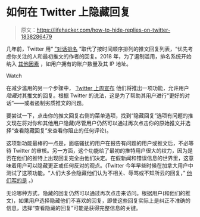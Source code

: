 # 如何在 Twitter 上隐藏回复

> 原文：<https://lifehacker.com/how-to-hide-replies-on-twitter-1838286479>

几年前，Twitter 用“ [”对话排名](https://www.theverge.com/2016/11/29/13779330/twitter-ranked-replies-conversation-counts-mobile) ”取代了按时间顺序排列的推文回复列表，“优先考虑你关注的人和最初推文的作者的回复。2018 年，为了遏制滥用，排名系统开始纳入 [其他因素](https://www.theverge.com/2018/5/15/17352962/twitter-abuse-changes-ranking-tweets-conversations-search) ，如用户拥有的账户数量及其 IP 地址。

Watch

在减少滥用的另一个步骤中， [Twitter 上周宣布](https://blog.twitter.com/en_us/topics/product/2019/controlexpansion.html) 他们将推出一项功能，允许用户*隐藏*对其推文的回复。根据 Twitter 的说法，这是为了帮助其用户进行“更好的对话”——或者遏制劣质推文的问题。

要尝试一下，点击你的推文回复右侧的菜单选项，找到“隐藏回复”选项有问题的推文现在将对你和其他用户隐藏(尽管用户仍然可以通过再次点击你的原始推文并选择“查看隐藏回复”来查看你阻止的任何评论)。

这项新功能最棒的一点是，面临骚扰的用户在报告有问题的用户或推文后，不必等待 Twitter 的审核。另一方面，这个功能给了最初的推特用户很大的权力，因为是否在他们的推特上出现回复完全由他们决定。在假新闻和错误信息的世界里，这意味着用户可以隐藏更正或任何反对的观点。(Twitter 今年早些时候在加拿大用户中测试了这项功能。“人们大多会隐藏他们认为不相关、辱骂或不知所云的回复，” [他们写的是](https://blog.twitter.com/en_us/topics/product/2019/controlexpansion.html) 。)

无论哪种方式，隐藏的回复仍然可以通过再次点击来访问。根据用户(和他们的推文)，如果用户选择隐藏他们不喜欢的回复，即使这些回复实际上是纠正不准确的信息，选择“查看隐藏的回复”可能是获得完整信息的关键。